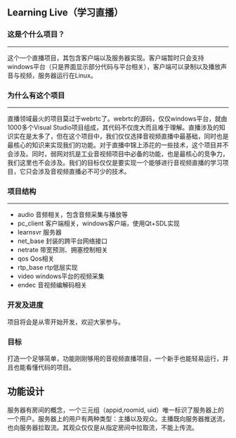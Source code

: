 ## Learning Live（学习直播）
### 这是个什么项目？
--- 
这个一个直播项目，其包含客户端以及服务器实现。客户端暂时只会支持windows平台（只是界面显示部分代码与平台相关），客户端可以录制以及播放声音与视频，服务器运行在Linux。

### 为什么有这个项目
--- 
直播领域最火的项目莫过于webrtc了。webrtc的源码，仅仅windows平台，就由1000多个Visual Studio项目组成，其代码不仅庞大而且难于理解。直播涉及的知识实在是太多了，但在这个项目中，我们仅仅选择音视频直播中最基础，同时也是最核心的知识来实现我们的功能。对于直播中锦上添花的一些技术，这个项目并不会涉及。同时，弱网对抗是工业音视频项目中必备的功能，也是最核心的竞争力，我们这里也不会涉及。我们的目标仅仅是要实现一个能够进行音视频直播的学习项目，它只会涉及音视频直播必不可少的技术。

### 项目结构
--- 
* audio 音频相关，包含音频采集与播放等
* pc_client 客户端相关，windows客户端，使用Qt+SDL实现
* learnsvr 服务器
* net_base 封装的跨平台网络接口
* netrate 带宽预测、拥塞控制相关
* qos Qos相关
* rtp_base rtp低层实现
* video windows平台的视频采集
* endec 音视频编解码相关

### 开发及进度
项目将会是从零开始开发，欢迎大家参与。

### 目标
打造一个足够简单，功能刚刚够用的音视频直播项目，一个新手也能轻易运行，并且也能看懂代码的项目。

## 功能设计
服务器有房间的概念，一个三元组（appid,roomid, uid）唯一标识了服务器上的一个用户。服务器上的用户有两种类型：主播以及观众。主播既向服务器推送流，也向服务器拉取流。其观众仅仅是从指定房间中拉取流，不能上传流。